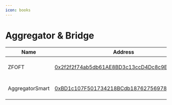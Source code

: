 ```yaml
---
icon: books
---
```


# Aggregator & Bridge

<table data-full-width="false"><thead><tr><th>Name</th><th>Address</th><th>Owner</th></tr></thead><tbody><tr><td>ZFOFT</td><td><a href="https://sonicscan.org/address/0x2f2f2f74ab5db61ae8bd3c13ccd4dc8c9e8a2f2f">0x2f2f2f74ab5db61AE8BD3c13ccD4Dc8c9E8A2f2f</a></td><td><a href="https://app.safe.global/settings/setup?safe=sonic:0x4780EA7fc1fc4C51732AB31D797D4e24757c2262">Multisig Core Wallet</a></td></tr><tr><td>AggregatorSmart</td><td><a href="https://sonicscan.org/address/0xbd1c107f501734218bcdb18762756978a859ca60">0xBD1c107F501734218BCdb18762756978a859cA60</a></td><td><a href="https://app.safe.global/settings/setup?safe=sonic:0x4780EA7fc1fc4C51732AB31D797D4e24757c2262">Multisig Core Wallet</a></td></tr></tbody></table>


